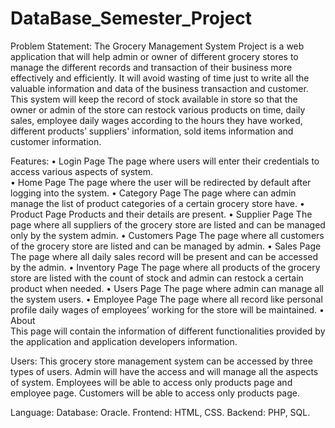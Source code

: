 # DataBase_Semester_Project
Problem Statement: 
The Grocery Management System Project is a web application that will help admin or owner of different grocery stores to manage the different records and transaction of their business more effectively and efficiently. It will avoid wasting of time just to write all the valuable information and data of the business transaction and customer. This system will keep the record of stock available in store so that the owner or admin of the store can restock various products on time, daily sales, employee daily wages according to the hours they have worked, different products’ suppliers' information, sold items information and customer information.  
 
Features: 
• Login Page 
            The page where users will enter their credentials to access various aspects of system.        
• Home Page 
            The page where the user will be redirected by default after logging into the system. 
• Category Page 
            The page where can admin manage the list of product categories of a certain grocery store have. 
• Product Page 
           Products and their details are present. 
• Supplier Page 
            The page where all suppliers of the grocery store are listed and can be managed only by the system admin. 
• Customers Page 
            The page where all customers of the grocery store are listed and can be managed by admin. 
• Sales Page 
             The page where all daily sales record will be present and can be accessed by the admin. 
• Inventory Page 
           The page where all products of the grocery store are listed with the count of stock and admin can restock a certain product when needed. 
• Users Page 
             The page where admin can manage all the system users. 
• Employee Page 
            The page where all record like personal profile daily wages of employees’ working for the store will be maintained. 
• About  
            This page will contain the information of different functionalities provided by the application and application developers information. 
 
Users: 
This grocery store management system can be accessed by three types of users. 
Admin will have the access and will manage all the aspects of system. 
Employees will be able to access only products page and employee page. 
Customers will be able to access only products page. 
 
Language: 
Database: Oracle. 
Frontend: HTML, CSS. 
Backend: PHP, SQL. 
 
